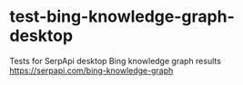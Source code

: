 # test-bing-knowledge-graph-desktop
Tests for SerpApi desktop Bing knowledge graph results https://serpapi.com/bing-knowledge-graph
